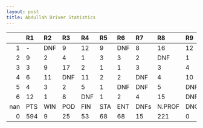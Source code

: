 ```yaml
---
layout: post 
title: Abdullah Driver Statistics
--- 
```


|     | R1   | R2   | R3   | R4   | R5   | R6   | R7   | R8     | R9   | R10   | R11   | R12   | Points   | Pos   |
|----:|:-----|:-----|:-----|:-----|:-----|:-----|:-----|:-------|:-----|:------|:------|:------|:---------|:------|
|   1 | -    | DNF  | 9    | 12   | 9    | DNF  | 8    | 16     | 12   | 13    | 4     | DNF   | 70.0     | 6.0   |
|   2 | 9    | 2    | 4    | 1    | 3    | 3    | 2    | DNF    | 1    | DNF   | 4     | 1     | 105.0    | 3.0   |
|   3 | 3    | 9    | 17   | 2    | 1    | 1    | 3    | 3      | 4    | DNF   | 3     | 2     | 129.0    | 3.0   |
|   4 | 6    | 11   | DNF  | 11   | 2    | 2    | DNF  | 4      | 10   | 2     | DNF   | 4     | 131.0    | 2.0   |
|   5 | 4    | 3    | 2    | 5    | 1    | DNF  | DNF  | 5      | DNF  | 1     | 8     | DNF   | 60.0     | 8.0   |
|   6 | 12   | 1    | 8    | DNF  | 1    | 2    | 4    | 15     | DNF  | nan   | nan   | nan   | 103.0    | 1.0   |
| nan | PTS  | WIN  | POD  | FIN  | STA  | ENT  | DNFs | N.PROF | DNQ  | %FIN  | PPR   | BST   | CHA      | RNK   |
|   0 | 594  | 9    | 25   | 53   | 68   | 68   | 15   | 221    | 0    | 77.94 | 8.74  | 1     | 1.0      | 2.0   |